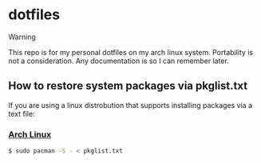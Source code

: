 # dotfiles

> [!WARNING]
> This repo is for my personal dotfiles on my arch linux system. Portability is not a consideration. Any documentation is so I can remember later.

## How to restore system packages via pkglist.txt

If you are using a linux distrobution that supports installing packages via a text file:

### [Arch Linux](https://archlinux.org/)

```bash
$ sudo pacman -S - < pkglist.txt
```
